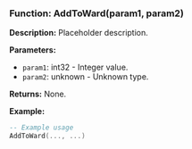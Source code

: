 ### Function: AddToWard(param1, param2)

**Description:**
Placeholder description.

**Parameters:**
- `param1`: int32 - Integer value.
- `param2`: unknown - Unknown type.

**Returns:** None.

**Example:**

```lua
-- Example usage
AddToWard(..., ...)
```

